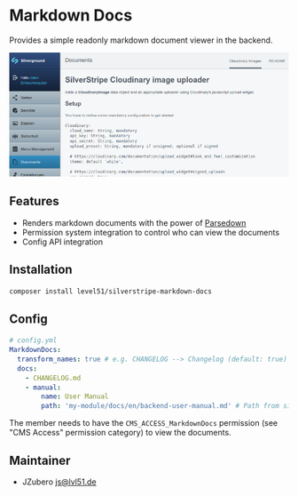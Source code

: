 # Markdown Docs
Provides a simple readonly markdown document viewer in the backend.

![Markdown Docs Demp Screenshot](docs/markdown-docs-screenshot.png)

## Features
- Renders markdown documents with the power of [Parsedown](http://parsedown.org/)
- Permission system integration to control who can view the documents
- Config API integration

## Installation

`composer install level51/silverstripe-markdown-docs`

## Config

```yaml
# config.yml
MarkdownDocs:
  transform_names: true # e.g. CHANGELOG --> Changelog (default: true)
  docs:
    - CHANGELOG.md
    - manual:
        name: User Manual
        path: 'my-module/docs/en/backend-user-manual.md' # Path from site root
```

The member needs to have the `CMS_ACCESS_MarkdownDocs` permission (see "CMS Access" permission category) to view the documents.

## Maintainer
- JZubero <js@lvl51.de>
